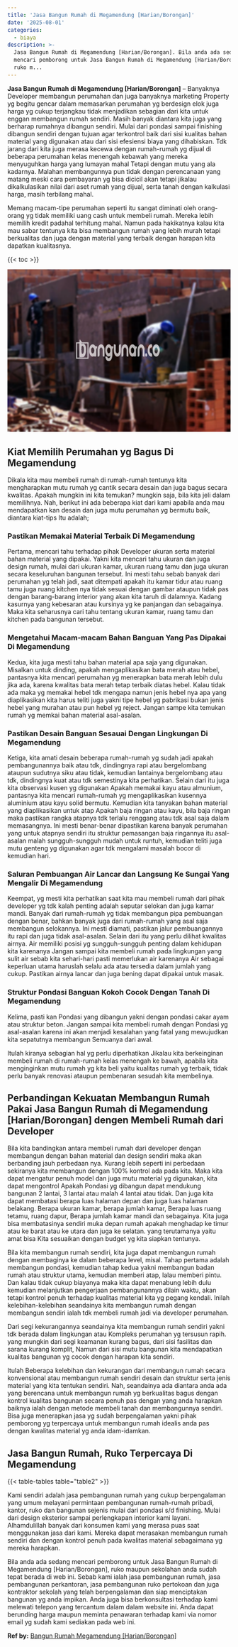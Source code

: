 ```yaml
---
title: 'Jasa Bangun Rumah di Megamendung [Harian/Borongan]'
date: '2025-08-01'
categories:
  - biaya
description: >-
  Jasa Bangun Rumah di Megamendung [Harian/Borongan]. Bila anda ada sedang
  mencari pemborong untuk Jasa Bangun Rumah di Megamendung [Harian/Borongan],
  ruko m...
---
```


**Jasa Bangun Rumah di Megamendung \[Harian/Borongan\]** – Banyaknya Developer membangun perumahan dan juga banyaknya marketing Property yg begitu gencar dalam memasarkan perumahan yg berdesign elok juga harga yg cukup terjangkau tidak menjadikan sebagian dari kita untuk enggan membangun rumah sendiri. Masih banyak diantara kita juga yang berharap rumahnya dibangun sendiri. Mulai dari pondasi sampai finishing dibangun sendiri dengan tujuan agar terkontrol baik dari sisi kualitas bahan material yang digunakan atau dari sisi efesiensi biaya yang dihabiskan. Tdk jarang dari kita juga merasa kecewa dengan rumah-rumah yg dijual di beberapa perumahan kelas menengah kebawah yang mereka menyuguhkan harga yang lumayan mahal Tetapi dengan mutu yang ala kadarnya. Malahan membangunnya pun tidak dengan perencanaan yang matang meski cara pembayaran yg bisa dicicil akan tetapi jikalau dikalkulasikan nilai dari aset rumah yang dijual, serta tanah dengan kalkulasi harga, masih terbilang mahal.

Memang macam-tipe perumahan seperti itu sangat diminati oleh orang-orang yg tidak memiliki uang cash untuk membeli rumah. Mereka lebih memilih kredit padahal terhitung mahal. Namun pada hakikatnya kalau kita mau sabar tentunya kita bisa membangun rumah yang lebih murah tetapi berkualitas dan juga dengan material yang terbaik dengan harapan kita dapatkan kualitasnya.

{{< toc >}}

![Jasa Bangun Rumah di Megamendung [Harian/Borongan]](/images/borong-bangunan-38.png)

## Kiat Memilih Perumahan yg Bagus Di Megamendung

Dikala kita mau membeli rumah di rumah-rumah tentunya kita mengharapkan mutu rumah yg cantik secara desain dan juga bagus secara kwalitas. Apakah mungkin ini kita temukan? mungkin saja, bila kita jeli dalam memilihnya. Nah, berikut ini ada beberapa kiat dari kami apabila anda mau mendapatkan kan desain dan juga mutu perumahan yg bermutu baik, diantara kiat-tips Itu adalah;

### Pastikan Memakai Material Terbaik Di Megamendung

Pertama, mencari tahu terhadap pihak Developer ukuran serta material bahan material yang dipakai. Yakni kita mencari tahu ukuran dan juga design rumah, mulai dari ukuran kamar, ukuran ruang tamu dan juga ukuran secara keseluruhan bangunan tersebut. Ini mesti tahu sebab banyak dari perumahan yg telah jadi, saat ditempati apakah itu kamar tidur atau ruang tamu juga ruang kitchen nya tidak sesuai dengan gambar ataupun tidak pas dengan barang-barang interior yang akan kita taruh di dalamnya. Kadang kasurnya yang kebesaran atau kursinya yg ke panjangan dan sebagainya. Maka kita seharusnya cari tahu tentang ukuran kamar, ruang tamu dan kitchen pada bangunan tersebut.

### Mengetahui Macam-macam Bahan Banguan Yang Pas Dipakai Di Megamendung

Kedua, kita juga mesti tahu bahan material apa saja yang digunakan. Misalkan untuk dinding, apakah mengaplikasikan bata merah atau hebel, pantasnya kita mencari perumahan yg menerapkan bata merah lebih dulu jika ada, karena kwalitas bata merah tetap terbaik diatas hebel. Kalau tidak ada maka yg memakai hebel tdk mengapa namun jenis hebel nya apa yang diaplikasikan kita harus teliti juga yakni tipe hebel yg pabrikasi bukan jenis hebel yang murahan atau pun hebel yg reject. Jangan sampe kita temukan rumah yg memkai bahan material asal-asalan.

### Pastikan Desain Banguan Sesauai Dengan Lingkungan Di Megamendung

Ketiga, kita amati desain beberapa rumah-rumah yg sudah jadi apakah pembangunannya baik atau tdk, dindingnya rapi atau bergelombang ataupun sudutnya siku atau tidak, kemudian lantainya bergelombang atau tdk, dindingnya kuat atau tdk semestinya kita perhatikan. Selain dari itu juga kita observasi kusen yg digunakan Apakah memakai kayu atau almunium, pantasnya kita mencari rumah-rumah yg mengaplikasikan kusennya aluminium atau kayu solid bermutu. Kemudian kita tanyakan bahan material yang diaplikasikan untuk atap Apakah baja ringan atau kayu, bila baja ringan maka pastikan rangka atapnya tdk terlalu renggang atau tdk asal saja dalam memasangnya. Ini mesti benar-benar dipastikan karena banyak perumahan yang untuk atapnya sendiri itu struktur pemasangan baja ringannya itu asal-asalan malah sungguh-sungguh mudah untuk runtuh, kemudian teliti juga mutu genteng yg digunakan agar tdk mengalami masalah bocor di kemudian hari.

### Saluran Pembuangan Air Lancar dan Langsung Ke Sungai Yang Mengalir Di Megamendung

Keempat, yg mesti kita perhatikan saat kita mau membeli rumah dari pihak developer yg tdk kalah penting adalah seputar selokan dan juga kamar mandi. Banyak dari rumah-rumah yg tidak membangun pipa pembuangan dengan benar, bahkan banyak juga dari rumah-rumah yang asal saja membangun selokannya. Ini mesti diamati, pastikan jalur pembuangannya itu rapi dan juga tidak asal-asalan. Selain dari itu yang perlu dilihat kwalitas airnya. Air memiliki posisi yg sungguh-sungguh penting dalam kehidupan kita karenanya Jangan sampai kita membeli rumah pada lingkungan yang sulit air sebab kita sehari-hari pasti memerlukan air karenanya Air sebagai keperluan utama haruslah selalu ada atau tersedia dalam jumlah yang cukup. Pastikan airnya lancar dan juga bening dapat dipakai untuk masak.

### Struktur Pondasi Banguan Kokoh Cocok Dengan Tanah Di Megamendung

Kelima, pasti kan Pondasi yang dibangun yakni dengan pondasi cakar ayam atau struktur beton. Jangan sampai kita membeli rumah dengan Pondasi yg asal-asalan karena ini akan menjadi kesalahan yang fatal yang mewujudkan kita sepatutnya membangun Semuanya dari awal.

Itulah kiranya sebagian hal yg perlu diperhatikan Jikalau kita berkeinginan membeli rumah di rumah-rumah kelas menengah ke bawah, apabila kita menginginkan mutu rumah yg kita beli yaitu kualitas rumah yg terbaik, tidak perlu banyak renovasi ataupun pembenaran sesudah kita membelinya.

## Perbandingan Kekuatan Membangun Rumah Pakai Jasa Bangun Rumah di Megamendung \[Harian/Borongan\] dengen Membeli Rumah dari Developer

Bila kita bandingkan antara membeli rumah dari developer dengan membangun dengan bahan material dan design sendiri maka akan berbanding jauh perbedaan nya. Kurang lebih seperti ini perbedaan sekiranya kita membangun dengan 100% kontrol ada pada kita. Maka kita dapat mengatur penuh model dan juga mutu material yg digunakan, kita dapat mengontrol Apakah Pondasi yg dibangun dapat mendukung bangunan 2 lantai, 3 lantai atau malah 4 lantai atau tidak. Dan juga kita dapat membatasi berapa luas halaman depan dan juga luas halaman belakang. Berapa ukuran kamar, berapa jumlah kamar, Berapa luas ruang tetamu, ruang dapur, Berapa jumlah kamar mandi dan sebagainya. Kita juga bisa membatasinya sendiri muka depan rumah apakah menghadap ke timur atau ke barat atau ke utara dan juga ke selatan. yang terutamanya yaitu amat bisa Kita sesuaikan dengan budget yg kita siapkan tentunya.

Bila kita membangun rumah sendiri, kita juga dapat membangun rumah dengan membaginya ke dalam beberapa level, misal. Tahap pertama adalah membangun pondasi, kemudian tahap kedua yakni membangun badan rumah atau struktur utama, kemudian memberi atap, lalau memberi pintu. Dan kalau tidak cukup biayanya maka kita dapat menabung lebih dulu kemudian melanjutkan pengerjaan pembangunannya dilain waktu, akan tetapi kontrol penuh terhadap kualitas material kita yg pegang kendali. Inilah kelebihan-kelebihan seandainya kita membangun rumah dengan membangun sendiri ialah tdk membeli rumah jadi via developer perumahan.

Dari segi kekurangannya seandainya kita membangun rumah sendiri yakni tdk berada dalam lingkungan atau Kompleks perumahan yg tersusun rapih. yang mungkin dari segi keamanan kurang bagus, dari sisi fasilitas dan sarana kurang komplit, Namun dari sisi mutu bangunan kita mendapatkan kualitas bangunan yg cocok dengan harapan kita sendiri.

Itulah Beberapa kelebihan dan kekurangan dari membangun rumah secara konvensional atau membangun rumah sendiri desain dan struktur serta jenis material yang kita tentukan sendiri. Nah, seandainya ada diantara anda ada yang berencana untuk membangun rumah yg berkualitas bagus dengan kontrol kualitas bangunan secara penuh pas dengan yang anda harapkan baiknya ialah dengan metode membeli tanah dan membangunnya sendiri. Bisa juga menerapkan jasa yg sudah berpengalaman yakni pihak pemborong yg terpercaya untuk membangun rumah idealis anda pas dengan kwalitas material yg anda idam-idamkan.

## Jasa Bangun Rumah, Ruko Terpercaya Di Megamendung

{{< table-tables table="table2" >}}

Kami sendiri adalah jasa pembangunan rumah yang cukup berpengalaman yang umum melayani permintaan pembangunan rumah-rumah pribadi, kantor, ruko dan bangunan sejenis mulai dari pondasi s/d finishing. Mulai dari design eksterior sampai perlengkapan interior kami layani. Alhamdulillah banyak dari konsumen kami yang merasa puas saat menggunakan jasa dari kami. Mereka dapat merasakan membangun rumah sendiri dan dengan kontrol penuh pada kwalitas material sebagaimana yg mereka harapkan.

Bila anda ada sedang mencari pemborong untuk Jasa Bangun Rumah di Megamendung \[Harian/Borongan\], ruko maupun sekolahan anda sudah tepat berada di web ini. Sebab kami ialah jasa pembangunan rumah, jasa pembangunan perkantoran, jasa pembangunan ruko pertokoan dan juga kontraktor sekolah yang telah berpengalaman dan siap menciptakan bangunan yg anda impikan. Anda juga bisa berkonsultasi terhadap kami melewati telepon yang tercantum dalam dalam website ini. Anda dapat berunding harga maupun meminta penawaran terhadap kami via nomor email yg sudah kami sediakan pada web ini.

**Ref by:** [Bangun Rumah Megamendung [Harian/Borongan]](https://id.wikipedia.org/wiki/Bangun)
